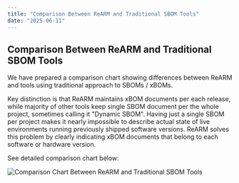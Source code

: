 ```yaml
---
title: "Comparison Between ReARM and Traditional SBOM Tools"
date: "2025-06-11"
---
```


## Comparison Between ReARM and Traditional SBOM Tools

We have prepared a comparison chart showing differences between ReARM and tools using traditional approach to SBOMs / xBOMs. 

Key distinction is that ReARM maintains xBOM documents per each release, while majority of other tools keep single SBOM document per the whole project, sometimes calling it "Dynamic SBOM". Having just a single SBOM per project makes it nearly impossible to describe actual state of live environments running previously shipped software versions. ReARM solves this problem by clearly indicating xBOM documents that belong to each software or hardware version.

See detailed comparison chart below:

![Comparison Chart Between ReARM and Traditional SBOM Tools](/blog_images/ReARM_vs_competition.png)